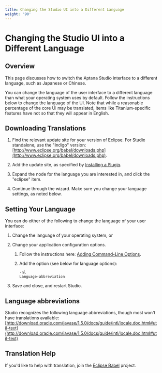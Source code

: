 ```yaml
---
title: Changing the Studio UI into a Different Language
weight: '90'
---
```


# Changing the Studio UI into a Different Language

## Overview

This page discusses how to switch the Aptana Studio interface to a different language, such as Japanese or Chinese.

You can change the language of the user interface to a different language than what your operating system uses by default. Follow the instructions below to change the language of the UI. Note that while a reasonable percentage of the core UI may be translated, items like Titanium-specific features have not so that they will appear in English.

## Downloading Translations

1. Find the relevant update site for your version of Eclipse. For Studio standalone, use the "Indigo" version: [http://www.eclipse.org/babel/downloads.php](http://www.eclipse.org/babel/downloads.php).

2. Add the update site, as specified by [Installing a Plugin](/guide/Axway_Appcelerator_Studio/Axway_Appcelerator_Studio_Guide/Updating_Studio/Installing_a_Plugin/).

3. Expand the node for the language you are interested in, and click the "eclipse" item.

4. Continue through the wizard. Make sure you change your language settings, as noted below.

## Setting Your Language

You can do either of the following to change the language of your user interface:

1. Change the language of your operating system, or

2. Change your application configuration options.

    1. Follow the instructions here: [Adding Command-Line Options](/guide/Axway_Appcelerator_Studio/Axway_Appcelerator_Studio_Guide/Customizing_Studio/Adding_Command-Line_Options/).

    2. Add the option (see below for language options):

        ```
        -nl
        Language-abbreviation
        ```

3. Save and close, and restart Studio.

## Language abbreviations

Studio recognizes the following language abbreviations, though most won't have translations available: [http://download.oracle.com/javase/1.5.0/docs/guide/intl/locale.doc.html#util-text](http://download.oracle.com/javase/1.5.0/docs/guide/intl/locale.doc.html#util-text)

## Translation Help

If you'd like to help with translation, join the [Eclipse Babel](http://babel.eclipse.org/babel/) project.
